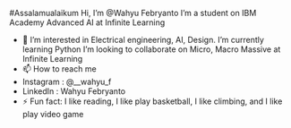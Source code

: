 #Assalamualaikum
Hi, I’m @Wahyu Febryanto
I’m a student on IBM Academy Advanced AI at Infinite Learning
- 👀 I’m interested in Electrical engineering, AI, Design.
I’m currently learning Python
I’m looking to collaborate on Micro, Macro Massive at Infinite Learning
- 📫 How to reach me
- Instagram : @__wahyu_f
- LinkedIn  : Wahyu Febryanto
- ⚡ Fun fact: I like reading, I like play basketball, I like climbing, and I like play video game

<!---
Wahyufy/Wahyufy is a ✨ special ✨ repository because its `README.md` (this file) appears on your GitHub profile.
You can click the Preview link to take a look at your changes.
--->
